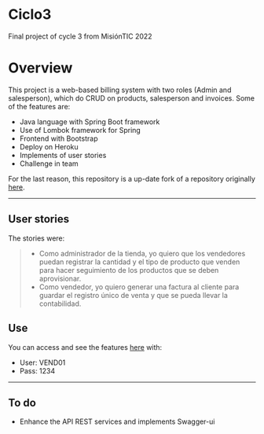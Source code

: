# Ciclo3

Final project of cycle 3 from MisiónTIC 2022

# Overview

This project is a web-based billing system with two roles (Admin and salesperson), which do CRUD on products, salesperson and invoices. Some of the features are:

- Java language with Spring Boot framework
- Use of Lombok framework for Spring
- Frontend with Bootstrap
- Deploy on Heroku
- Implements of user stories
- Challenge in team

For the last reason, this repository is a up-date fork of a repository originally [here](https://bitbucket.org/ciclo3mintic2022/ventast6/src/master/). 

---

## User stories

The stories were:

> - Como administrador de la tienda, yo quiero que los vendedores puedan registrar la cantidad y el tipo de producto que venden para hacer seguimiento de los productos que se deben aprovisionar.
> - Como vendedor, yo quiero  generar una factura al cliente para guardar el registro único de venta y que se pueda llevar la contabilidad.

## Use

You can access and see the features [here](https://ciclo3-app.herokuapp.com/) with:
- User: VEND01
- Pass: 1234

---
## To do

- Enhance the API REST services and implements Swagger-ui
